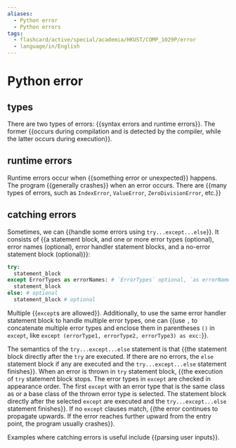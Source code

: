 ```yaml
---
aliases:
  - Python error
  - Python errors
tags:
  - flashcard/active/special/academia/HKUST/COMP_1029P/error
  - language/in/English
---
```


# Python error

## types

There are two types of errors: {{syntax errors and runtime errors}}. The former {{occurs during compilation and is detected by the compiler, while the latter occurs during execution}}. <!--SR:!2024-10-22,185,310!2024-11-26,225,330-->

## runtime errors

Runtime errors occur when {{something error or unexpected}} happens. The program {{generally crashes}} when an error occurs. There are {{many types of errors, such as `IndexError`, `ValueError`, `ZeroDivisionError`, etc.}} <!--SR:!2024-12-19,246,330!2025-01-29,275,330!2025-01-18,269,330-->

## catching errors

Sometimes, we can {{handle some errors using `try...except...else`}}. It consists of {{a statement block, and one or more error types (optional), error names (optional), error handler statement blocks, and a no-error statement block (optional)}}: <!--SR:!2024-10-16,182,310!2025-10-28,458,310-->

```Python
try:
  statement_block
except ErrorTypes as errorNames: # `ErrorTypes` optional, `as errorNames` optional
  statement_block
else: # optional
  statement_block # optional
```

Multiple {{`except`s are allowed}}. Additionally, to use the same error handler statement block to handle multiple error types, one can {{use `,` to concatenate multiple error types and enclose them in parentheses `()` in `except`, like `except (errorType1, errorType2, errorType3) as exc:`}}. <!--SR:!2025-01-22,269,330!2024-09-13,157,310-->

The semantics of the `try...except...else` statement is that {{the statement block directly after the `try` are executed. If there are no errors, the `else` statement block if any are executed and the `try...except...else` statement finishes}}. When an error is thrown in `try` statement block, {{the execution of `try` statement block stops. The error types in `except` are checked in appearance order. The first `except` with an error type that is the same class as or a base class of the thrown error type is selected. The statement block directly after the selected `except` are executed and the `try...except...else` statement finishes}}. If no `except` clauses match, {{the error continues to propagate upwards. If the error reaches further upward from the entry point, the program usually crashes}}. <!--SR:!2024-10-09,176,310!2025-04-27,298,290!2024-11-28,213,310-->

Examples where catching errors is useful include {{parsing user inputs}}. <!--SR:!2024-11-22,208,310-->
